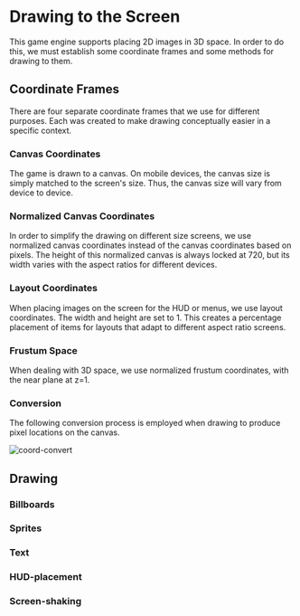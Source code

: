 # Drawing to the Screen

This game engine supports placing 2D images in 3D space.  In order to do this,
we must establish some coordinate frames and some methods for drawing to them.

## Coordinate Frames

There are four separate coordinate frames that we use for different purposes.
Each was created to make drawing conceptually easier in a specific context.

### Canvas Coordinates

The game is drawn to a canvas.  On mobile devices, the canvas size is simply
matched to the screen's size.  Thus, the canvas size will vary from device to
device.

### Normalized Canvas Coordinates

In order to simplify the drawing on different size screens, we use normalized
canvas coordinates instead of the canvas coordinates based on pixels.  The
height of this normalized canvas is always locked at 720, but its width varies
with the aspect ratios for different devices.

### Layout Coordinates

When placing images on the screen for the HUD or menus, we use layout coordinates.
The width and height are set to 1.  This creates a percentage placement of items
for layouts that adapt to different aspect ratio screens.

### Frustum Space

When dealing with 3D space, we use normalized frustum coordinates, with the
near plane at z=1.

### Conversion

The following conversion process is employed when drawing to produce pixel
locations on the canvas.

![coord-convert](img/coord-convert.png)

## Drawing

### Billboards

### Sprites

### Text

### HUD-placement

### Screen-shaking
